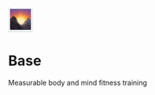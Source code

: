 <img width="50px" alt="Base+ logo" src="apps/web/public/logo.png">

# Base

Measurable body and mind fitness training
